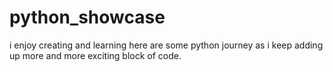 # python_showcase
i enjoy creating and learning here are some python journey as i keep adding up more and more exciting block of code. 

